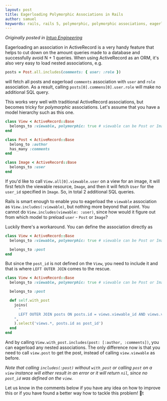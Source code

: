 ```yaml
---
layout: post
title: Eagerloading Polymorphic Associations in Rails
author: samuel
keywords: rails, rails 5, polymorphic, polymorphic associations, eagerloading, eagerloading polymorphic associations, nested associations, includes, includes polymorphic, includes polymorphic rails, n + 1 queries
---
```


_Originally posted in [Intuo Engineering](https://nerds.intuo.io/2018/03/01/eagerload-polymorphic-associations-in-rails.html)_

Eagerloading an association in ActiveRecord is a very handy feature that helps to cut down on the amount queries made to a database and successfully avoid N + 1 queries. When using ActiveRecord as an ORM, it's also very easy to load nested associations, e.g.

```ruby
posts = Post.all.includes(comments: { user: :role })
```

will fetch all posts and eagerload `comments` association with `user` and `role` association. As a result, calling `posts[0].commens[0].user.role` will make no additional SQL query.

This works very well with traditional ActiveRecord associations, but becomes tricky for _polymorphic_ associations. Let's assume that you have a model hierarchy such as this one.

```ruby
class View < ActiveRecord::Base
  belongs_to :viewable, polymorphic: true # viewable can be Post or Image
end

class Post < ActiveRecord::Base
  belong_to :author
  has_many :comments
end

class Image < ActiveRecord::Base
  belongs_to :user
end
```

If you'd like to call `View.all[0].viewable.user` on a view for an image, it will first fetch the viewable resource, `Image`, and then it will fetch `User` for the `user_id` specified in `Image`. So, in total 2 additional SQL queries.

Rails is smart enough to enable you to eagerload the `viewable` association as `View.includes(:viewable)`, but nothing more beyond that point. You cannot do `View.includes(viewable: :user)`, since how would it figure out from which model to preload `user` - `Post` or `Image`?

Luckily there's a workaround. You can define the association directly as

```ruby
class View < ActiveRecord::Base
  belongs_to :viewable, polymorphic: true # viewable can be Post or Image

  belongs_to :post
end
```

But since the `post_id` is not defined on the `View`, you need to include it and that is where `LEFT OUTER JOIN` comes to the rescue.

```ruby
class View < ActiveRecord::Base
  belongs_to :viewable, polymorphic: true # viewable can be Post or Image

  belongs_to :post

  def self.with_post
    joins(
      "
      LEFT OUTER JOIN posts ON posts.id = views.viewable_id AND views.viewable_type = 'Post'
    ",
    ).select('views.*, posts.id as post_id')
  end
end
```

And by calling `View.with_post.includes(post: [:author, :comments])`, you can eagerload any nested associations. The only difference now is that you need to call `view.post` to get the post, instead of calling `view.viewable` as before.

_Note that calling `includes(:post)` without `with_post` or calling `post` on a `view` instance will either result in an error or it will return `nil`, since no `post_id` was defined on the `view`._

Let us know in the comments below if you have any idea on how to improve this or if you have found a better way how to tackle this problem! :beers:t
